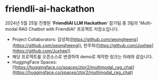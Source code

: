 # friendli-ai-hackathon

2024년 5월 25일 진행된 '**FriendliAI LLM Hackathon**' 참가팀 중 3팀의 'Multi-modal RAG Chatbot with FriendliAI' 프로젝트 저장소입니다.
- Project Collaborators: 김성희([https://github.com/seongheeng](https://github.com/seongheeng)), 한주희([https://github.com/Juxhee](https://github.com/Juxhee))
- 해당 프로젝트를 오픈소스로 변경하여 demo로 제작한 링크는 아래와 같습니다.
- HuggingFace Spaces: [!https://huggingface.co/spaces/ztor2/multimodal_rag_chat](https://huggingface.co/spaces/ztor2/multimodal_rag_chat)

